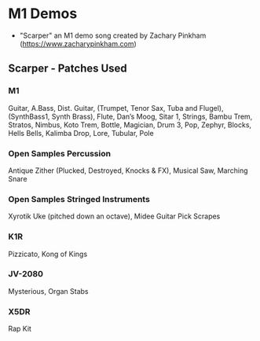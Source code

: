 # M1 Demos

* "Scarper" an M1 demo song created by Zachary Pinkham (https://www.zacharypinkham.com)
## Scarper - Patches Used
### M1
Guitar,
A.Bass,
Dist. Guitar,
(Trumpet, Tenor Sax, Tuba and Flugel),
(SynthBass1, Synth Brass),
Flute,
Dan’s Moog,
Sitar 1,
Strings,
Bambu Trem,
Stratos,
Nimbus,
Koto Trem,
Bottle,
Magician,
Drum 3,
Pop,
Zephyr,
Blocks,
Hells Bells,
Kalimba Drop,
Lore,
Tubular,
Pole
### Open Samples Percussion
Antique Zither (Plucked, Destroyed, Knocks & FX),
Musical Saw,
Marching Snare
### Open Samples Stringed Instruments
Xyrotik Uke (pitched down an octave),
Midee Guitar Pick Scrapes
### K1R
Pizzicato,
Kong of Kings
### JV-2080
Mysterious,
Organ Stabs
### X5DR
Rap Kit
